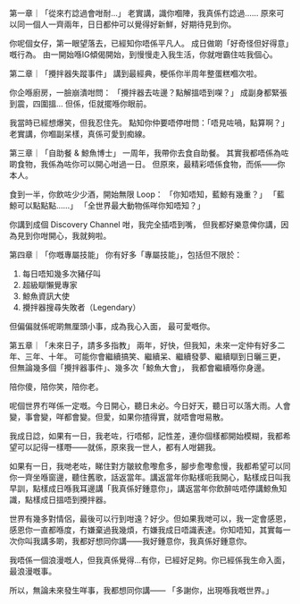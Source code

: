 第一章｜「從來冇諗過會咁耐…」
老實講，識你嗰陣，我真係冇諗過……
原來可以同一個人一齊兩年，日日都仲可以覺得好新鮮，好期待見到你。

你呢個女仔，第一眼望落去，已經知你唔係平凡人。
成日做啲「好奇怪但好得意」嘅行為。
由一開始喺IG傾偈開始，到慢慢走入我生活，你就咁霸住咗我個心。

第二章｜「攪拌器失蹤事件」
講到最經典，梗係你半周年整蛋糕嗰次啦。

你企喺廚房，一臉崩潰咁問：
「攪拌器去咗邊？點解搵唔到㗎？」
成副身都緊張到震，四圍搵… 但係，佢就擺喺你眼前。

我當時已經想爆笑，但我忍住先。
點知你仲要唔停咁問：「唔見咗喎，點算啊？」
老實講，你嗰副呆樣，真係可愛到痴線。

第三章｜「自助餐 & 鯨魚博士」
一周年，我帶你去食自助餐。
其實我都唔係為咗啲食物，我係為咗你可以開心咁過一日。
但原來，最精彩唔係食物，而係——你本人。

食到一半，你飲咗少少酒，開始無限 Loop：
「你知唔知，藍鯨有幾重？」
「藍鯨可以點點點……」
「全世界最大動物係咩你知唔知？」

你講到成個 Discovery Channel 咁，我完全插唔到嘴，
但我都好樂意俾你講，因為見到你咁開心，我就夠啦。

第四章｜「你嘅專屬技能」
你有好多「專屬技能」，包括但不限於：
1. 每日唔知幾多次豬仔叫
2. 超級瞓懶覺專家
3. 鯨魚資訊大使
4. 攪拌器搜尋失敗者（Legendary）

但偏偏就係呢啲無厘頭小事，成為我心入面，
最可愛嘅你。

第五章｜「未來日子，請多多指教」
兩年，好快，但我知，未來一定仲有好多二年、三年、十年。
可能你會繼續搞笑、繼續呆、繼續發夢、繼續瞓到日曬三更，
但無論幾多個「攪拌器事件」、幾多次「鯨魚大會」，
我都會繼續喺你身邊。

陪你傻，陪你笑，陪你老。

呢個世界冇咩係一定嘅。今日開心，聽日未必。今日好天，聽日可以落大雨。人會變，事會變，咩都會變。但愛，如果你揸得實，就唔會咁易散。

我成日諗，如果有一日，我老咗，行唔郁，記性差，連你個樣都開始模糊，我都希望可以記得一樣嘢——就係，原來我一世人，都有人咁錫我。

如果有一日，我哋老咗，睇住對方皺紋愈嚟愈多，腳步愈嚟愈慢，我都希望可以同你一齊坐喺窗邊，聽住舊歌，話返當年。講返當年你點樣呃我開心，點樣成日叫我早訓，點樣成日喺我耳邊講「我真係好鍾意你」，講返當年你飲醉咗唔停講鯨魚知識，點樣成日搵唔到攪拌器。

世界有幾多對情侶，最後可以行到咁遠？好少。但如果我哋可以，我一定會感恩，感恩你一直都喺度，冇嫌棄過我幾煩，冇嫌我成日唔識表達。你知唔知，其實每一次你叫我講多啲，我都好想同你講——我好鍾意你，我真係好鍾意你。

我唔係一個浪漫嘅人，但我真係覺得...有你，已經好足夠。你已經係我生命入面，最浪漫嘅事。

所以，無論未來發生咩事，我都想同你講——
「多謝你，出現喺我嘅世界。」

